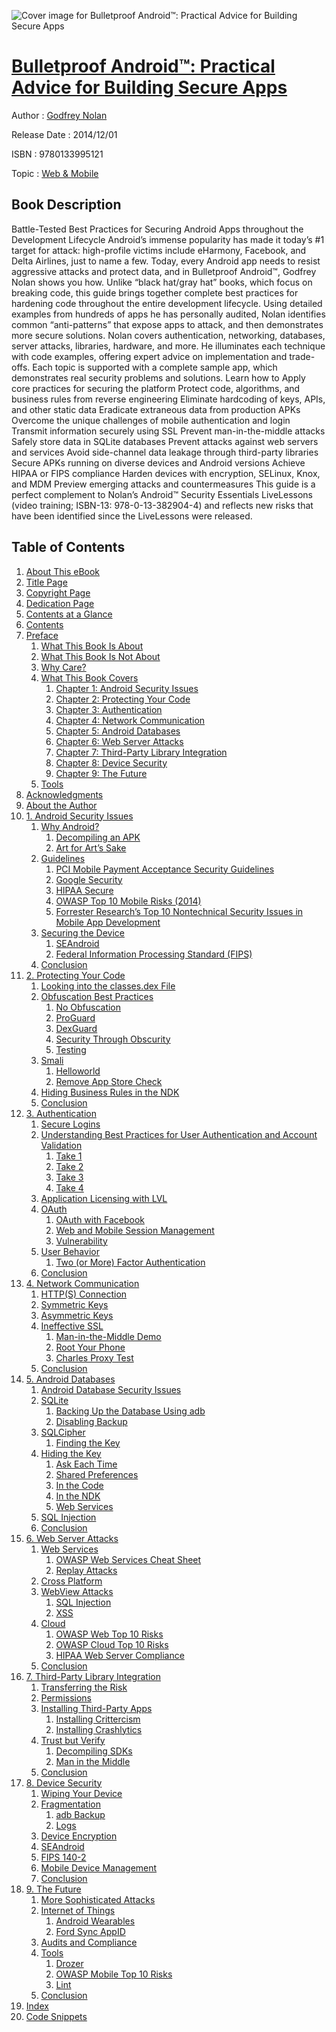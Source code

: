 ![Cover image for Bulletproof Android™: Practical Advice for Building Secure Apps](https://imgdetail.ebookreading.net/cover/cover/web_mobile/EB9780133995121.jpg)

[Bulletproof Android™: Practical Advice for Building Secure Apps](https://ebookreading.net/view/book/Bulletproof+Android%E2%84%A2%3A+Practical+Advice+for+Building+Secure+Apps-EB9780133995121_1.html "Bulletproof Android™: Practical Advice for Building Secure Apps")
====================================================================================================================

Author : [Godfrey Nolan](https://ebookreading.net/search/author/Godfrey+Nolan)

Release Date : 2014/12/01

ISBN : 9780133995121

Topic : [Web & Mobile](https://ebookreading.net/search/category/web-mobile)

Book Description
-----------------

Battle-Tested Best Practices for Securing Android Apps throughout the Development Lifecycle
Android’s immense popularity has made it today’s #1 target for attack: high-profile victims include eHarmony, Facebook, and Delta Airlines, just to name a few. Today, every Android app needs to resist aggressive attacks and protect data, and in Bulletproof Android™, Godfrey Nolan shows you how.
Unlike “black hat/gray hat” books, which focus on breaking code, this guide brings together complete best practices for hardening code throughout the entire development lifecycle. Using detailed examples from hundreds of apps he has personally audited, Nolan identifies common “anti-patterns” that expose apps to attack, and then demonstrates more secure solutions.
Nolan covers authentication, networking, databases, server attacks, libraries, hardware, and more. He illuminates each technique with code examples, offering expert advice on implementation and trade-offs. Each topic is supported with a complete sample app, which demonstrates real security problems and solutions.
Learn how to
 Apply core practices for securing the platform 
 Protect code, algorithms, and business rules from reverse engineering 
 Eliminate hardcoding of keys, APIs, and other static data 
 Eradicate extraneous data from production APKs 
 Overcome the unique challenges of mobile authentication and login 
 Transmit information securely using SSL 
 Prevent man-in-the-middle attacks 
 Safely store data in SQLite databases 
 Prevent attacks against web servers and services 
 Avoid side-channel data leakage through third-party libraries 
 Secure APKs running on diverse devices and Android versions 
 Achieve HIPAA or FIPS compliance 
 Harden devices with encryption, SELinux, Knox, and MDM 
 Preview emerging attacks and countermeasures 
This guide is a perfect complement to Nolan’s Android™ Security Essentials LiveLessons (video training; ISBN-13: 978-0-13-382904-4) and reflects new risks that have been identified since the LiveLessons were released.
              
Table of Contents
-----------------

1. [About This eBook](https://ebookreading.net/view/book/Bulletproof+Android%E2%84%A2%3A+Practical+Advice+for+Building+Secure+Apps-EB9780133995121_2.html)
1. [Title Page](https://ebookreading.net/view/book/Bulletproof+Android%E2%84%A2%3A+Practical+Advice+for+Building+Secure+Apps-EB9780133995121_3.html)
1. [Copyright Page](https://ebookreading.net/view/book/Bulletproof+Android%E2%84%A2%3A+Practical+Advice+for+Building+Secure+Apps-EB9780133995121_4.html)
1. [Dedication Page](https://ebookreading.net/view/book/Bulletproof+Android%E2%84%A2%3A+Practical+Advice+for+Building+Secure+Apps-EB9780133995121_5.html)
1. [Contents at a Glance](https://ebookreading.net/view/book/Bulletproof+Android%E2%84%A2%3A+Practical+Advice+for+Building+Secure+Apps-EB9780133995121_6.html)
1. [Contents](https://ebookreading.net/view/book/Bulletproof+Android%E2%84%A2%3A+Practical+Advice+for+Building+Secure+Apps-EB9780133995121_7.html)
1. [Preface](https://ebookreading.net/view/book/Bulletproof+Android%E2%84%A2%3A+Practical+Advice+for+Building+Secure+Apps-EB9780133995121_8.html)
    1. [What This Book Is About](https://ebookreading.net/view/book/Bulletproof+Android%E2%84%A2%3A+Practical+Advice+for+Building+Secure+Apps-EB9780133995121_10.html#pref02lev1sec1)
    1. [What This Book Is Not About](https://ebookreading.net/view/book/Bulletproof+Android%E2%84%A2%3A+Practical+Advice+for+Building+Secure+Apps-EB9780133995121_11.html#pref02lev1sec2)
    1. [Why Care?](https://ebookreading.net/view/book/Bulletproof+Android%E2%84%A2%3A+Practical+Advice+for+Building+Secure+Apps-EB9780133995121_12.html#pref02lev1sec3)
    1. [What This Book Covers](https://ebookreading.net/view/book/Bulletproof+Android%E2%84%A2%3A+Practical+Advice+for+Building+Secure+Apps-EB9780133995121_13.html#pref02lev1sec4)
        1. [Chapter 1: Android Security Issues](https://ebookreading.net/view/book/Bulletproof+Android%E2%84%A2%3A+Practical+Advice+for+Building+Secure+Apps-EB9780133995121_14.html#pref02lev2sec1)
        1. [Chapter 2: Protecting Your Code](https://ebookreading.net/view/book/Bulletproof+Android%E2%84%A2%3A+Practical+Advice+for+Building+Secure+Apps-EB9780133995121_15.html#pref02lev2sec2)
        1. [Chapter 3: Authentication](https://ebookreading.net/view/book/Bulletproof+Android%E2%84%A2%3A+Practical+Advice+for+Building+Secure+Apps-EB9780133995121_16.html#pref02lev2sec3)
        1. [Chapter 4: Network Communication](https://ebookreading.net/view/book/Bulletproof+Android%E2%84%A2%3A+Practical+Advice+for+Building+Secure+Apps-EB9780133995121_17.html#pref02lev2sec4)
        1. [Chapter 5: Android Databases](https://ebookreading.net/view/book/Bulletproof+Android%E2%84%A2%3A+Practical+Advice+for+Building+Secure+Apps-EB9780133995121_18.html#pref02lev2sec5)
        1. [Chapter 6: Web Server Attacks](https://ebookreading.net/view/book/Bulletproof+Android%E2%84%A2%3A+Practical+Advice+for+Building+Secure+Apps-EB9780133995121_19.html#pref02lev2sec6)
        1. [Chapter 7: Third-Party Library Integration](https://ebookreading.net/view/book/Bulletproof+Android%E2%84%A2%3A+Practical+Advice+for+Building+Secure+Apps-EB9780133995121_20.html#pref02lev2sec7)
        1. [Chapter 8: Device Security](https://ebookreading.net/view/book/Bulletproof+Android%E2%84%A2%3A+Practical+Advice+for+Building+Secure+Apps-EB9780133995121_21.html#pref02lev2sec8)
        1. [Chapter 9: The Future](https://ebookreading.net/view/book/Bulletproof+Android%E2%84%A2%3A+Practical+Advice+for+Building+Secure+Apps-EB9780133995121_22.html#pref02lev2sec9)
    1. [Tools](https://ebookreading.net/view/book/Bulletproof+Android%E2%84%A2%3A+Practical+Advice+for+Building+Secure+Apps-EB9780133995121_23.html#pref02lev1sec5)
1. [Acknowledgments](https://ebookreading.net/view/book/Bulletproof+Android%E2%84%A2%3A+Practical+Advice+for+Building+Secure+Apps-EB9780133995121_24.html)
1. [About the Author](https://ebookreading.net/view/book/Bulletproof+Android%E2%84%A2%3A+Practical+Advice+for+Building+Secure+Apps-EB9780133995121_25.html)
1. [1. Android Security Issues](https://ebookreading.net/view/book/Bulletproof+Android%E2%84%A2%3A+Practical+Advice+for+Building+Secure+Apps-EB9780133995121_26.html)
    1. [Why Android?](https://ebookreading.net/view/book/Bulletproof+Android%E2%84%A2%3A+Practical+Advice+for+Building+Secure+Apps-EB9780133995121_27.html#ch01lev1sec1)
        1. [Decompiling an APK](https://ebookreading.net/view/book/Bulletproof+Android%E2%84%A2%3A+Practical+Advice+for+Building+Secure+Apps-EB9780133995121_28.html#ch01lev2sec1)
        1. [Art for Art’s Sake](https://ebookreading.net/view/book/Bulletproof+Android%E2%84%A2%3A+Practical+Advice+for+Building+Secure+Apps-EB9780133995121_29.html#ch01lev2sec2)
    1. [Guidelines](https://ebookreading.net/view/book/Bulletproof+Android%E2%84%A2%3A+Practical+Advice+for+Building+Secure+Apps-EB9780133995121_30.html#ch01lev1sec2)
        1. [PCI Mobile Payment Acceptance Security Guidelines](https://ebookreading.net/view/book/Bulletproof+Android%E2%84%A2%3A+Practical+Advice+for+Building+Secure+Apps-EB9780133995121_31.html#ch01lev2sec3)
        1. [Google Security](https://ebookreading.net/view/book/Bulletproof+Android%E2%84%A2%3A+Practical+Advice+for+Building+Secure+Apps-EB9780133995121_32.html#ch01lev2sec4)
        1. [HIPAA Secure](https://ebookreading.net/view/book/Bulletproof+Android%E2%84%A2%3A+Practical+Advice+for+Building+Secure+Apps-EB9780133995121_33.html#ch01lev2sec5)
        1. [OWASP Top 10 Mobile Risks (2014)](https://ebookreading.net/view/book/Bulletproof+Android%E2%84%A2%3A+Practical+Advice+for+Building+Secure+Apps-EB9780133995121_34.html#ch01lev2sec6)
        1. [Forrester Research’s Top 10 Nontechnical Security Issues in Mobile App Development](https://ebookreading.net/view/book/Bulletproof+Android%E2%84%A2%3A+Practical+Advice+for+Building+Secure+Apps-EB9780133995121_35.html#ch01lev2sec7)
    1. [Securing the Device](https://ebookreading.net/view/book/Bulletproof+Android%E2%84%A2%3A+Practical+Advice+for+Building+Secure+Apps-EB9780133995121_36.html#ch01lev1sec3)
        1. [SEAndroid](https://ebookreading.net/view/book/Bulletproof+Android%E2%84%A2%3A+Practical+Advice+for+Building+Secure+Apps-EB9780133995121_37.html#ch01lev2sec8)
        1. [Federal Information Processing Standard (FIPS)](https://ebookreading.net/view/book/Bulletproof+Android%E2%84%A2%3A+Practical+Advice+for+Building+Secure+Apps-EB9780133995121_38.html#ch01lev2sec9)
    1. [Conclusion](https://ebookreading.net/view/book/Bulletproof+Android%E2%84%A2%3A+Practical+Advice+for+Building+Secure+Apps-EB9780133995121_39.html#ch01lev1sec4)
1. [2. Protecting Your Code](https://ebookreading.net/view/book/Bulletproof+Android%E2%84%A2%3A+Practical+Advice+for+Building+Secure+Apps-EB9780133995121_40.html)
    1. [Looking into the classes.dex File](https://ebookreading.net/view/book/Bulletproof+Android%E2%84%A2%3A+Practical+Advice+for+Building+Secure+Apps-EB9780133995121_0.html#ch02lev1sec1)
    1. [Obfuscation Best Practices](https://ebookreading.net/view/book/Bulletproof+Android%E2%84%A2%3A+Practical+Advice+for+Building+Secure+Apps-EB9780133995121_41.html#ch02lev1sec2)
        1. [No Obfuscation](https://ebookreading.net/view/book/Bulletproof+Android%E2%84%A2%3A+Practical+Advice+for+Building+Secure+Apps-EB9780133995121_42.html#ch02lev2sec1)
        1. [ProGuard](https://ebookreading.net/view/book/Bulletproof+Android%E2%84%A2%3A+Practical+Advice+for+Building+Secure+Apps-EB9780133995121_44.html#ch02lev2sec2)
        1. [DexGuard](https://ebookreading.net/view/book/Bulletproof+Android%E2%84%A2%3A+Practical+Advice+for+Building+Secure+Apps-EB9780133995121_0.html#ch02lev2sec3)
        1. [Security Through Obscurity](https://ebookreading.net/view/book/Bulletproof+Android%E2%84%A2%3A+Practical+Advice+for+Building+Secure+Apps-EB9780133995121_45.html#ch02lev2sec4)
        1. [Testing](https://ebookreading.net/view/book/Bulletproof+Android%E2%84%A2%3A+Practical+Advice+for+Building+Secure+Apps-EB9780133995121_46.html#ch02lev2sec5)
    1. [Smali](https://ebookreading.net/view/book/Bulletproof+Android%E2%84%A2%3A+Practical+Advice+for+Building+Secure+Apps-EB9780133995121_47.html#ch02lev1sec3)
        1. [Helloworld](https://ebookreading.net/view/book/Bulletproof+Android%E2%84%A2%3A+Practical+Advice+for+Building+Secure+Apps-EB9780133995121_48.html#ch02lev2sec6)
        1. [Remove App Store Check](https://ebookreading.net/view/book/Bulletproof+Android%E2%84%A2%3A+Practical+Advice+for+Building+Secure+Apps-EB9780133995121_49.html#ch02lev2sec7)
    1. [Hiding Business Rules in the NDK](https://ebookreading.net/view/book/Bulletproof+Android%E2%84%A2%3A+Practical+Advice+for+Building+Secure+Apps-EB9780133995121_50.html#ch02lev1sec4)
    1. [Conclusion](https://ebookreading.net/view/book/Bulletproof+Android%E2%84%A2%3A+Practical+Advice+for+Building+Secure+Apps-EB9780133995121_51.html#ch02lev1sec5)
1. [3. Authentication](https://ebookreading.net/view/book/Bulletproof+Android%E2%84%A2%3A+Practical+Advice+for+Building+Secure+Apps-EB9780133995121_52.html)
    1. [Secure Logins](https://ebookreading.net/view/book/Bulletproof+Android%E2%84%A2%3A+Practical+Advice+for+Building+Secure+Apps-EB9780133995121_53.html#ch03lev1sec1)
    1. [Understanding Best Practices for User Authentication and Account Validation](https://ebookreading.net/view/book/Bulletproof+Android%E2%84%A2%3A+Practical+Advice+for+Building+Secure+Apps-EB9780133995121_54.html#ch03lev1sec2)
        1. [Take 1](https://ebookreading.net/view/book/Bulletproof+Android%E2%84%A2%3A+Practical+Advice+for+Building+Secure+Apps-EB9780133995121_55.html#ch03lev2sec1)
        1. [Take 2](https://ebookreading.net/view/book/Bulletproof+Android%E2%84%A2%3A+Practical+Advice+for+Building+Secure+Apps-EB9780133995121_56.html#ch03lev2sec2)
        1. [Take 3](https://ebookreading.net/view/book/Bulletproof+Android%E2%84%A2%3A+Practical+Advice+for+Building+Secure+Apps-EB9780133995121_57.html#ch03lev2sec3)
        1. [Take 4](https://ebookreading.net/view/book/Bulletproof+Android%E2%84%A2%3A+Practical+Advice+for+Building+Secure+Apps-EB9780133995121_58.html#ch03lev2sec4)
    1. [Application Licensing with LVL](https://ebookreading.net/view/book/Bulletproof+Android%E2%84%A2%3A+Practical+Advice+for+Building+Secure+Apps-EB9780133995121_60.html#ch03lev1sec3)
    1. [OAuth](https://ebookreading.net/view/book/Bulletproof+Android%E2%84%A2%3A+Practical+Advice+for+Building+Secure+Apps-EB9780133995121_0.html#ch03lev1sec4)
        1. [OAuth with Facebook](https://ebookreading.net/view/book/Bulletproof+Android%E2%84%A2%3A+Practical+Advice+for+Building+Secure+Apps-EB9780133995121_61.html#ch03lev2sec5)
        1. [Web and Mobile Session Management](https://ebookreading.net/view/book/Bulletproof+Android%E2%84%A2%3A+Practical+Advice+for+Building+Secure+Apps-EB9780133995121_63.html#ch03lev2sec6)
        1. [Vulnerability](https://ebookreading.net/view/book/Bulletproof+Android%E2%84%A2%3A+Practical+Advice+for+Building+Secure+Apps-EB9780133995121_64.html#ch03lev2sec7)
    1. [User Behavior](https://ebookreading.net/view/book/Bulletproof+Android%E2%84%A2%3A+Practical+Advice+for+Building+Secure+Apps-EB9780133995121_0.html#ch03lev1sec5)
        1. [Two (or More) Factor Authentication](https://ebookreading.net/view/book/Bulletproof+Android%E2%84%A2%3A+Practical+Advice+for+Building+Secure+Apps-EB9780133995121_66.html#ch03lev2sec8)
    1. [Conclusion](https://ebookreading.net/view/book/Bulletproof+Android%E2%84%A2%3A+Practical+Advice+for+Building+Secure+Apps-EB9780133995121_67.html#ch03lev1sec6)
1. [4. Network Communication](https://ebookreading.net/view/book/Bulletproof+Android%E2%84%A2%3A+Practical+Advice+for+Building+Secure+Apps-EB9780133995121_68.html)
    1. [HTTP(S) Connection](https://ebookreading.net/view/book/Bulletproof+Android%E2%84%A2%3A+Practical+Advice+for+Building+Secure+Apps-EB9780133995121_69.html#ch04lev1sec1)
    1. [Symmetric Keys](https://ebookreading.net/view/book/Bulletproof+Android%E2%84%A2%3A+Practical+Advice+for+Building+Secure+Apps-EB9780133995121_70.html#ch04lev1sec2)
    1. [Asymmetric Keys](https://ebookreading.net/view/book/Bulletproof+Android%E2%84%A2%3A+Practical+Advice+for+Building+Secure+Apps-EB9780133995121_71.html#ch04lev1sec3)
    1. [Ineffective SSL](https://ebookreading.net/view/book/Bulletproof+Android%E2%84%A2%3A+Practical+Advice+for+Building+Secure+Apps-EB9780133995121_72.html#ch04lev1sec4)
        1. [Man-in-the-Middle Demo](https://ebookreading.net/view/book/Bulletproof+Android%E2%84%A2%3A+Practical+Advice+for+Building+Secure+Apps-EB9780133995121_73.html#ch04lev2sec1)
        1. [Root Your Phone](https://ebookreading.net/view/book/Bulletproof+Android%E2%84%A2%3A+Practical+Advice+for+Building+Secure+Apps-EB9780133995121_74.html#ch04lev2sec2)
        1. [Charles Proxy Test](https://ebookreading.net/view/book/Bulletproof+Android%E2%84%A2%3A+Practical+Advice+for+Building+Secure+Apps-EB9780133995121_75.html#ch04lev2sec3)
    1. [Conclusion](https://ebookreading.net/view/book/Bulletproof+Android%E2%84%A2%3A+Practical+Advice+for+Building+Secure+Apps-EB9780133995121_0.html#ch04lev1sec5)
1. [5. Android Databases](https://ebookreading.net/view/book/Bulletproof+Android%E2%84%A2%3A+Practical+Advice+for+Building+Secure+Apps-EB9780133995121_77.html)
    1. [Android Database Security Issues](https://ebookreading.net/view/book/Bulletproof+Android%E2%84%A2%3A+Practical+Advice+for+Building+Secure+Apps-EB9780133995121_78.html#ch05lev1sec1)
    1. [SQLite](https://ebookreading.net/view/book/Bulletproof+Android%E2%84%A2%3A+Practical+Advice+for+Building+Secure+Apps-EB9780133995121_79.html#ch05lev1sec2)
        1. [Backing Up the Database Using adb](https://ebookreading.net/view/book/Bulletproof+Android%E2%84%A2%3A+Practical+Advice+for+Building+Secure+Apps-EB9780133995121_80.html#ch05lev2sec1)
        1. [Disabling Backup](https://ebookreading.net/view/book/Bulletproof+Android%E2%84%A2%3A+Practical+Advice+for+Building+Secure+Apps-EB9780133995121_81.html#ch05lev2sec2)
    1. [SQLCipher](https://ebookreading.net/view/book/Bulletproof+Android%E2%84%A2%3A+Practical+Advice+for+Building+Secure+Apps-EB9780133995121_82.html#ch05lev1sec3)
        1. [Finding the Key](https://ebookreading.net/view/book/Bulletproof+Android%E2%84%A2%3A+Practical+Advice+for+Building+Secure+Apps-EB9780133995121_83.html#ch05lev2sec3)
    1. [Hiding the Key](https://ebookreading.net/view/book/Bulletproof+Android%E2%84%A2%3A+Practical+Advice+for+Building+Secure+Apps-EB9780133995121_84.html#ch05lev1sec4)
        1. [Ask Each Time](https://ebookreading.net/view/book/Bulletproof+Android%E2%84%A2%3A+Practical+Advice+for+Building+Secure+Apps-EB9780133995121_85.html#ch05lev2sec4)
        1. [Shared Preferences](https://ebookreading.net/view/book/Bulletproof+Android%E2%84%A2%3A+Practical+Advice+for+Building+Secure+Apps-EB9780133995121_86.html#ch05lev2sec5)
        1. [In the Code](https://ebookreading.net/view/book/Bulletproof+Android%E2%84%A2%3A+Practical+Advice+for+Building+Secure+Apps-EB9780133995121_0.html#ch05lev2sec6)
        1. [In the NDK](https://ebookreading.net/view/book/Bulletproof+Android%E2%84%A2%3A+Practical+Advice+for+Building+Secure+Apps-EB9780133995121_87.html#ch05lev2sec7)
        1. [Web Services](https://ebookreading.net/view/book/Bulletproof+Android%E2%84%A2%3A+Practical+Advice+for+Building+Secure+Apps-EB9780133995121_88.html#ch05lev2sec8)
    1. [SQL Injection](https://ebookreading.net/view/book/Bulletproof+Android%E2%84%A2%3A+Practical+Advice+for+Building+Secure+Apps-EB9780133995121_89.html#ch05lev1sec5)
    1. [Conclusion](https://ebookreading.net/view/book/Bulletproof+Android%E2%84%A2%3A+Practical+Advice+for+Building+Secure+Apps-EB9780133995121_90.html#ch05lev1sec6)
1. [6. Web Server Attacks](https://ebookreading.net/view/book/Bulletproof+Android%E2%84%A2%3A+Practical+Advice+for+Building+Secure+Apps-EB9780133995121_91.html)
    1. [Web Services](https://ebookreading.net/view/book/Bulletproof+Android%E2%84%A2%3A+Practical+Advice+for+Building+Secure+Apps-EB9780133995121_92.html#ch06lev1sec1)
        1. [OWASP Web Services Cheat Sheet](https://ebookreading.net/view/book/Bulletproof+Android%E2%84%A2%3A+Practical+Advice+for+Building+Secure+Apps-EB9780133995121_93.html#ch06lev2sec1)
        1. [Replay Attacks](https://ebookreading.net/view/book/Bulletproof+Android%E2%84%A2%3A+Practical+Advice+for+Building+Secure+Apps-EB9780133995121_94.html#ch06lev2sec2)
    1. [Cross Platform](https://ebookreading.net/view/book/Bulletproof+Android%E2%84%A2%3A+Practical+Advice+for+Building+Secure+Apps-EB9780133995121_95.html#ch06lev1sec2)
    1. [WebView Attacks](https://ebookreading.net/view/book/Bulletproof+Android%E2%84%A2%3A+Practical+Advice+for+Building+Secure+Apps-EB9780133995121_96.html#ch06lev1sec3)
        1. [SQL Injection](https://ebookreading.net/view/book/Bulletproof+Android%E2%84%A2%3A+Practical+Advice+for+Building+Secure+Apps-EB9780133995121_97.html#ch06lev2sec3)
        1. [XSS](https://ebookreading.net/view/book/Bulletproof+Android%E2%84%A2%3A+Practical+Advice+for+Building+Secure+Apps-EB9780133995121_98.html#ch06lev2sec4)
    1. [Cloud](https://ebookreading.net/view/book/Bulletproof+Android%E2%84%A2%3A+Practical+Advice+for+Building+Secure+Apps-EB9780133995121_99.html#ch06lev1sec4)
        1. [OWASP Web Top 10 Risks](https://ebookreading.net/view/book/Bulletproof+Android%E2%84%A2%3A+Practical+Advice+for+Building+Secure+Apps-EB9780133995121_100.html#ch06lev2sec5)
        1. [OWASP Cloud Top 10 Risks](https://ebookreading.net/view/book/Bulletproof+Android%E2%84%A2%3A+Practical+Advice+for+Building+Secure+Apps-EB9780133995121_102.html#ch06lev2sec6)
        1. [HIPAA Web Server Compliance](https://ebookreading.net/view/book/Bulletproof+Android%E2%84%A2%3A+Practical+Advice+for+Building+Secure+Apps-EB9780133995121_103.html#ch06lev2sec7)
    1. [Conclusion](https://ebookreading.net/view/book/Bulletproof+Android%E2%84%A2%3A+Practical+Advice+for+Building+Secure+Apps-EB9780133995121_104.html#ch06lev1sec5)
1. [7. Third-Party Library Integration](https://ebookreading.net/view/book/Bulletproof+Android%E2%84%A2%3A+Practical+Advice+for+Building+Secure+Apps-EB9780133995121_0.html)
    1. [Transferring the Risk](https://ebookreading.net/view/book/Bulletproof+Android%E2%84%A2%3A+Practical+Advice+for+Building+Secure+Apps-EB9780133995121_105.html#ch07lev1sec1)
    1. [Permissions](https://ebookreading.net/view/book/Bulletproof+Android%E2%84%A2%3A+Practical+Advice+for+Building+Secure+Apps-EB9780133995121_106.html#ch07lev1sec2)
    1. [Installing Third-Party Apps](https://ebookreading.net/view/book/Bulletproof+Android%E2%84%A2%3A+Practical+Advice+for+Building+Secure+Apps-EB9780133995121_107.html#ch07lev1sec3)
        1. [Installing Crittercism](https://ebookreading.net/view/book/Bulletproof+Android%E2%84%A2%3A+Practical+Advice+for+Building+Secure+Apps-EB9780133995121_108.html#ch07lev2sec1)
        1. [Installing Crashlytics](https://ebookreading.net/view/book/Bulletproof+Android%E2%84%A2%3A+Practical+Advice+for+Building+Secure+Apps-EB9780133995121_110.html#ch07lev2sec2)
    1. [Trust but Verify](https://ebookreading.net/view/book/Bulletproof+Android%E2%84%A2%3A+Practical+Advice+for+Building+Secure+Apps-EB9780133995121_111.html#ch07lev1sec4)
        1. [Decompiling SDKs](https://ebookreading.net/view/book/Bulletproof+Android%E2%84%A2%3A+Practical+Advice+for+Building+Secure+Apps-EB9780133995121_112.html#ch07lev2sec3)
        1. [Man in the Middle](https://ebookreading.net/view/book/Bulletproof+Android%E2%84%A2%3A+Practical+Advice+for+Building+Secure+Apps-EB9780133995121_113.html#ch07lev2sec4)
    1. [Conclusion](https://ebookreading.net/view/book/Bulletproof+Android%E2%84%A2%3A+Practical+Advice+for+Building+Secure+Apps-EB9780133995121_0.html#ch07lev1sec5)
1. [8. Device Security](https://ebookreading.net/view/book/Bulletproof+Android%E2%84%A2%3A+Practical+Advice+for+Building+Secure+Apps-EB9780133995121_114.html)
    1. [Wiping Your Device](https://ebookreading.net/view/book/Bulletproof+Android%E2%84%A2%3A+Practical+Advice+for+Building+Secure+Apps-EB9780133995121_115.html#ch08lev1sec1)
    1. [Fragmentation](https://ebookreading.net/view/book/Bulletproof+Android%E2%84%A2%3A+Practical+Advice+for+Building+Secure+Apps-EB9780133995121_116.html#ch08lev1sec2)
        1. [adb Backup](https://ebookreading.net/view/book/Bulletproof+Android%E2%84%A2%3A+Practical+Advice+for+Building+Secure+Apps-EB9780133995121_117.html#ch08lev2sec1)
        1. [Logs](https://ebookreading.net/view/book/Bulletproof+Android%E2%84%A2%3A+Practical+Advice+for+Building+Secure+Apps-EB9780133995121_118.html#ch08lev2sec2)
    1. [Device Encryption](https://ebookreading.net/view/book/Bulletproof+Android%E2%84%A2%3A+Practical+Advice+for+Building+Secure+Apps-EB9780133995121_119.html#ch08lev1sec3)
    1. [SEAndroid](https://ebookreading.net/view/book/Bulletproof+Android%E2%84%A2%3A+Practical+Advice+for+Building+Secure+Apps-EB9780133995121_120.html#ch08lev1sec4)
    1. [FIPS 140-2](https://ebookreading.net/view/book/Bulletproof+Android%E2%84%A2%3A+Practical+Advice+for+Building+Secure+Apps-EB9780133995121_121.html#ch08lev1sec5)
    1. [Mobile Device Management](https://ebookreading.net/view/book/Bulletproof+Android%E2%84%A2%3A+Practical+Advice+for+Building+Secure+Apps-EB9780133995121_122.html#ch08lev1sec6)
    1. [Conclusion](https://ebookreading.net/view/book/Bulletproof+Android%E2%84%A2%3A+Practical+Advice+for+Building+Secure+Apps-EB9780133995121_123.html#ch08lev1sec7)
1. [9. The Future](https://ebookreading.net/view/book/Bulletproof+Android%E2%84%A2%3A+Practical+Advice+for+Building+Secure+Apps-EB9780133995121_124.html)
    1. [More Sophisticated Attacks](https://ebookreading.net/view/book/Bulletproof+Android%E2%84%A2%3A+Practical+Advice+for+Building+Secure+Apps-EB9780133995121_125.html#ch09lev1sec1)
    1. [Internet of Things](https://ebookreading.net/view/book/Bulletproof+Android%E2%84%A2%3A+Practical+Advice+for+Building+Secure+Apps-EB9780133995121_126.html#ch09lev1sec2)
        1. [Android Wearables](https://ebookreading.net/view/book/Bulletproof+Android%E2%84%A2%3A+Practical+Advice+for+Building+Secure+Apps-EB9780133995121_127.html#ch09lev2sec1)
        1. [Ford Sync AppID](https://ebookreading.net/view/book/Bulletproof+Android%E2%84%A2%3A+Practical+Advice+for+Building+Secure+Apps-EB9780133995121_128.html#ch09lev2sec2)
    1. [Audits and Compliance](https://ebookreading.net/view/book/Bulletproof+Android%E2%84%A2%3A+Practical+Advice+for+Building+Secure+Apps-EB9780133995121_129.html#ch09lev1sec3)
    1. [Tools](https://ebookreading.net/view/book/Bulletproof+Android%E2%84%A2%3A+Practical+Advice+for+Building+Secure+Apps-EB9780133995121_130.html#ch09lev1sec4)
        1. [Drozer](https://ebookreading.net/view/book/Bulletproof+Android%E2%84%A2%3A+Practical+Advice+for+Building+Secure+Apps-EB9780133995121_131.html#ch09lev2sec3)
        1. [OWASP Mobile Top 10 Risks](https://ebookreading.net/view/book/Bulletproof+Android%E2%84%A2%3A+Practical+Advice+for+Building+Secure+Apps-EB9780133995121_132.html#ch09lev2sec4)
        1. [Lint](https://ebookreading.net/view/book/Bulletproof+Android%E2%84%A2%3A+Practical+Advice+for+Building+Secure+Apps-EB9780133995121_133.html#ch09lev2sec5)
    1. [Conclusion](https://ebookreading.net/view/book/Bulletproof+Android%E2%84%A2%3A+Practical+Advice+for+Building+Secure+Apps-EB9780133995121_135.html#ch09lev1sec5)
1. [Index](https://ebookreading.net/view/book/Bulletproof+Android%E2%84%A2%3A+Practical+Advice+for+Building+Secure+Apps-EB9780133995121_136.html)
1. [Code Snippets](https://ebookreading.net/view/book/Bulletproof+Android%E2%84%A2%3A+Practical+Advice+for+Building+Secure+Apps-EB9780133995121_0.html)
